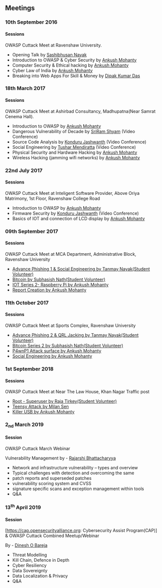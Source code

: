 ## Meetings

### 10th September 2016

#### **Sessions**

OWASP Cuttack Meet at Ravenshaw University.

  - Opening Talk by [Sashibhusan
    Nayak](mailto:subham2013ctc\(at\)gmail.com)
  - Introduction to OWASP & Cyber Security by [Ankush
    Mohanty](mailto:ankush.mohanty2011\(at\)gmail.com)
  - Computer Security & Ethical hacking by [Ankush
    Mohanty](mailto:ankush.mohanty2011\(at\)gmail.com)
  - Cyber Law of India by [Ankush
    Mohanty](mailto:ankush.mohanty2011\(at\)gmail.com)
  - Breaking into Web Apps For Skill & Money by [Dipak Kumar
    Das](mailto:deepakdas288\(at\)gmail.com)

### 18th March 2017

#### **Sessions**

OWASP Cuttack Meet at Ashirbad Consultancy, Madhupatna(Near Samrat
Cenema Hall).

  - Introduction to OWASP by [Ankush
    Mohanty](mailto:ankush.mohanty2011\(at\)gmail.com)
  - Dangerous Vulnerability of Decade by [SriRam
    Shyam](mailto:sriram.shyam\(at\)owasp.org) (Video Conference)
  - Source Code Analysis by [Konduru
    Jashwanth](mailto:kondurujashwanth13\(at\)gmail.com) (Video
    Conference)
  - Social Engineering by [Tushar
    Mendiratta](mailto:tusharnba007\(at\)gmail.com) (Video Conference)
  - Physical Security and Hardware Hacking by [Ankush
    Mohanty](mailto:ankush.mohanty2011\(at\)gmail.com)
  - Wireless Hacking (jamming wifi networks) by [Ankush
    Mohanty](mailto:ankush.mohanty2011\(at\)gmail.com)

### 22nd July 2017

#### **Sessions**

OWASP Cuttack Meet at Inteligent Software Provider, Above Oriya
Matrimony, 1st Floor, Ravenshaw College Road

  - Introduction to OWASP by [Ankush
    Mohanty](mailto:ankush.mohanty2011\(at\)gmail.com)
  - Firmware Security by [Konduru
    Jashwanth](mailto:kondurujashwanth13\(at\)gmail.com) (Video
    Conference)
  - Basics of IOT and connection of LCD display by [Ankush
    Mohanty](mailto:ankush.mohanty2011\(at\)gmail.com)

### 09th September 2017

#### **Sessions**

OWASP Cuttack Meet at MCA Department, Administrative Block, Ravenshaw
University

  - [Advance Phishing 1 & Social Engineering by Tanmay Nayak(Student
    Volunteer)](mailto:tanmayn36@gmail.com)
  - [Bitcoin by Subhasish Nath(Student
    Volunteer)](mailto:subhasishnath97@gmail.com)
  - [IOT Series 2- Raspberry Pi by Ankush
    Mohanty](mailto:ankush.mohanty2011@gmail.com)
  - [Report Creation by Ankush
    Mohanty](mailto:ankush.mohanty2011@gmail.com)

### 11th October 2017

#### **Sessions**

OWASP Cuttack Meet at Sports Complex, Ravenshaw University

  - [Advance Phishing 2 & QRL Jacking by Tanmay Nayak(Student
    Volunteer)](mailto:tanmayn36@gmail.com)
  - [Bitcoin Series 2 by Subhasish Nath(Student
    Volunteer)](mailto:subhasishnath97@gmail.com)
  - [P4wnP1 Attack surface by Ankush
    Mohanty](mailto:ankush.mohanty2011@gmail.com)
  - [Social Engineering by Ankush
    Mohanty](mailto:ankush.mohanty2011@gmail.com)

### 1st September 2018

#### **Sessions**

OWASP Cuttack Meet at Near The Law House, Khan Nagar Traffic post

  - [Root - Superuser by Raja Tirkey(Student
    Volunteer)](mailto:Rajatirkey@gmail.com)
  - [Teensy Attack by Milan Sen](mailto:Sen.milan@gmail.com)
  - [Killer USB by Ankush Mohanty](mailto:ankush.mohanty2011@gmail.com)

### 2<sub>nd</sub> March 2019

#### **Session**

OWASP Cuttack March Webinar

Vulnerability Management by - [Rajarshi
Bhattacharyya](mailto:bhattacharyya@yahoo.co.in)

  - Network and infrastructure vulnerability – types and overview
  - Typical challenges with detection and overcoming the same
  - patch reports and superseded patches
  - vulnerability scoring system and CVSS
  - signature specific scans and exception management within tools
  - Q\&A

### 13<sup>th</sup> April 2019

#### **Session**

\[<https://cap.opensecurityalliance.org>: Cybersecurity Assist
Program(CAP)\] & OWASP Cuttack Combined Meetup/Webinar

By - [Dinesh O Bareja](mailto:dinesh@opensecurityalliance.org)

  - Threat Modelling
  - Kill Chain, Defence in Depth
  - Cyber Resiliency
  - Data Sovereignty
  - Data Localization & Privacy
  - Q\&A